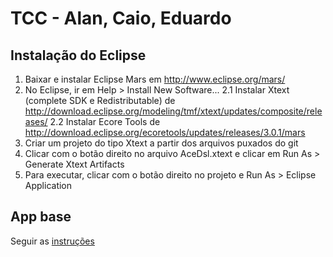 # TCC - Alan, Caio, Eduardo

## Instalação do Eclipse

1. Baixar e instalar Eclipse Mars em http://www.eclipse.org/mars/
2. No Eclipse, ir em Help > Install New Software...
  2.1 Instalar Xtext (complete SDK e Redistributable) de http://download.eclipse.org/modeling/tmf/xtext/updates/composite/releases/
  2.2 Instalar Ecore Tools de http://download.eclipse.org/ecoretools/updates/releases/3.0.1/mars
3. Criar um projeto do tipo Xtext a partir dos arquivos puxados do git
4. Clicar com o botão direito no arquivo AceDsl.xtext e clicar em Run As > Generate Xtext Artifacts
5. Para executar, clicar com o botão direito no projeto e Run As > Eclipse Application

## App base

Seguir as [instruções](./App/TCCEmptyApp/README.md)